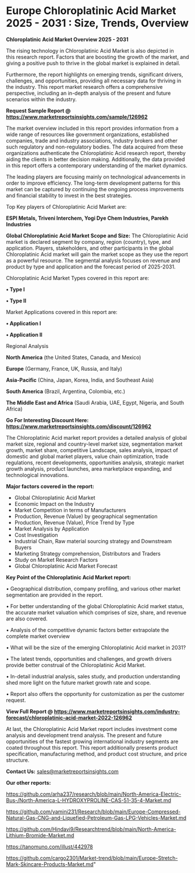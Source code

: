  # Europe Chloroplatinic Acid Market 2025 - 2031 : Size, Trends, Overview

<Strong> Chloroplatinic Acid Market Overview 2025 - 2031</strong>

The rising technology in Chloroplatinic Acid Market is also depicted in this research report. Factors that are boosting the growth of the market, and giving a positive push to thrive in the global market is explained in detail.

Furthermore, the report highlights on emerging trends, significant drivers, challenges, and opportunities, providing all necessary data for thriving in the industry. This report market research offers a comprehensive perspective, including an in-depth analysis of the present and future scenarios within the industry.

<strong>Request Sample Report @ <a href=https://www.marketreportsinsights.com/sample/126962>https://www.marketreportsinsights.com/sample/126962</a></strong>

The market overview included in this report provides information from a wide range of resources like government organizations, established companies, trade and industry associations, industry brokers and other such regulatory and non-regulatory bodies. The data acquired from these organizations authenticate the Chloroplatinic Acid research report, thereby aiding the clients in better decision making. Additionally, the data provided in this report offers a contemporary understanding of the market dynamics.

The leading players are focusing mainly on technological advancements in order to improve efficiency. The long-term development patterns for this market can be captured by continuing the ongoing process improvements and financial stability to invest in the best strategies.

Top Key players of Chloroplatinic Acid Market are:

<strong>ESPI Metals, Triveni Interchem, Yogi Dye Chem Industries, Parekh Industries</strong>

<strong><b>Global Chloroplatinic Acid Market Scope and Size:</b></strong>
The Chloroplatinic Acid market is declared segment by company, region (country), type, and application. Players, stakeholders, and other participants in the global Chloroplatinic Acid market will gain the market scope as they use the report as a powerful resource. The segmental analysis focuses on revenue and product by type and application and the forecast period of 2025-2031.

Chloroplatinic Acid Market Types covered in this report are:

<strong>• Type I

• Type II</strong>

Market Applications covered in this report are:

<strong>• Application I

• Application II</strong> 

Regional Analysis

<strong>North America</strong> (the United States, Canada, and Mexico)

<strong>Europe</strong> (Germany, France, UK, Russia, and Italy)

<strong>Asia-Pacific</strong> (China, Japan, Korea, India, and Southeast Asia)

<strong>South America</strong> (Brazil, Argentina, Colombia, etc.)

<strong>The Middle East and Africa</strong> (Saudi Arabia, UAE, Egypt, Nigeria, and South Africa)

<strong>Go For Interesting Discount Here: <a href=https://www.marketreportsinsights.com/discount/126962>https://www.marketreportsinsights.com/discount/126962</a></strong>

The Chloroplatinic Acid market report provides a detailed analysis of global market size, regional and country-level market size, segmentation market growth, market share, competitive Landscape, sales analysis, impact of domestic and global market players, value chain optimization, trade regulations, recent developments, opportunities analysis, strategic market growth analysis, product launches, area marketplace expanding, and technological innovations.

<strong><b>Major factors covered in the report:</b></strong>
<ul>
  <li>Global Chloroplatinic Acid Market </li>
  <li>Economic Impact on the Industry</li>
  <li>Market Competition in terms of Manufacturers</li>
  <li>Production, Revenue (Value) by geographical segmentation</li>
  <li>Production, Revenue (Value), Price Trend by Type</li>
  <li>Market Analysis by Application</li>
  <li>Cost Investigation</li>
  <li>Industrial Chain, Raw material sourcing strategy and Downstream Buyers</li>
  <li>Marketing Strategy comprehension, Distributors and Traders</li>
  <li>Study on Market Research Factors</li>
  <li>Global Chloroplatinic Acid Market Forecast</li>
</ul>

<strong><b>Key Point of the Chloroplatinic Acid Market report:</b></strong>

• Geographical distribution, company profiling, and various other market segmentation are provided in the report.

• For better understanding of the global Chloroplatinic Acid market status, the accurate market valuation which comprises of size, share, and revenue are also covered.

• Analysis of the competitive dynamic factors better extrapolate the complete market overview

• What will be the size of the emerging Chloroplatinic Acid market in 2031?

• The latest trends, opportunities and challenges, and growth drivers provide better construal of the Chloroplatinic Acid Market.

• In-detail industrial analysis, sales study, and production understanding shed more light on the future market growth rate and scope.

• Report also offers the opportunity for customization as per the customer request.

<strong><b>View Full Report @ <a href=https://www.marketreportsinsights.com/industry-forecast/chloroplatinic-acid-market-2022-126962>https://www.marketreportsinsights.com/industry-forecast/chloroplatinic-acid-market-2022-126962</a></b></strong>


At last, the Chloroplatinic Acid Market report includes investment come analysis and development trend analysis. The present and future opportunities of the fastest growing international industry segments are coated throughout this report. This report additionally presents product specification, manufacturing method, and product cost structure, and price structure.

<strong>Contact Us:</strong>
sales@marketreportsinsights.com

<strong>Our other reports:</strong>

<a href=https://github.com/arha237/research/blob/main/North-America-Electric-Bus-/North-America-L-HYDROXYPROLINE-CAS-51-35-4-Market.md>https://github.com/arha237/research/blob/main/North-America-Electric-Bus-/North-America-L-HYDROXYPROLINE-CAS-51-35-4-Market.md</a>

<a href=https://github.com/yamini231/Research/blob/main/Europe-Compressed-Natural-Gas-CNG-and-Liquefied-Petroleum-Gas-LPG-Vehicles-Market.md>https://github.com/yamini231/Research/blob/main/Europe-Compressed-Natural-Gas-CNG-and-Liquefied-Petroleum-Gas-LPG-Vehicles-Market.md</a>

<a href=https://github.com/Hindavi9/Researchtrend/blob/main/North-America-Lithium-Bromide-Market.md>https://github.com/Hindavi9/Researchtrend/blob/main/North-America-Lithium-Bromide-Market.md</a>

<a href=https://tanomuno.com/illust/442978>https://tanomuno.com/illust/442978</a>

<a href=https://github.com/cargo2301/Market-trend/blob/main/Europe-Stretch-Mark-Skincare-Products-Market.md>https://github.com/cargo2301/Market-trend/blob/main/Europe-Stretch-Mark-Skincare-Products-Market.md</a>"
